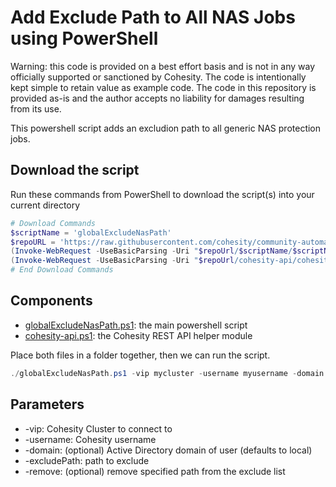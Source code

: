 # Add Exclude Path to All NAS Jobs using PowerShell

Warning: this code is provided on a best effort basis and is not in any way officially supported or sanctioned by Cohesity. The code is intentionally kept simple to retain value as example code. The code in this repository is provided as-is and the author accepts no liability for damages resulting from its use.

This powershell script adds an excludion path to all generic NAS protection jobs.

## Download the script

Run these commands from PowerShell to download the script(s) into your current directory

```powershell
# Download Commands
$scriptName = 'globalExcludeNasPath'
$repoURL = 'https://raw.githubusercontent.com/cohesity/community-automation-samples/main/powershell'
(Invoke-WebRequest -UseBasicParsing -Uri "$repoUrl/$scriptName/$scriptName.ps1").content | Out-File "$scriptName.ps1"; (Get-Content "$scriptName.ps1") | Set-Content "$scriptName.ps1"
(Invoke-WebRequest -UseBasicParsing -Uri "$repoUrl/cohesity-api/cohesity-api.ps1").content | Out-File cohesity-api.ps1; (Get-Content cohesity-api.ps1) | Set-Content cohesity-api.ps1
# End Download Commands
```

## Components

* [globalExcludeNasPath.ps1](https://raw.githubusercontent.com/cohesity/community-automation-samples/main/powershell/globalExcludeNasPath/globalExcludeNasPath.ps1): the main powershell script
* [cohesity-api.ps1](https://raw.githubusercontent.com/cohesity/community-automation-samples/main/powershell/cohesity-api/cohesity-api.ps1): the Cohesity REST API helper module

Place both files in a folder together, then we can run the script.

```powershell
./globalExcludeNasPath.ps1 -vip mycluster -username myusername -domain mydomain.net -excludePath '/junk'
```

## Parameters

* -vip: Cohesity Cluster to connect to
* -username: Cohesity username
* -domain: (optional) Active Directory domain of user (defaults to local)
* -excludePath: path to exclude
* -remove: (optional) remove specified path from the exclude list
